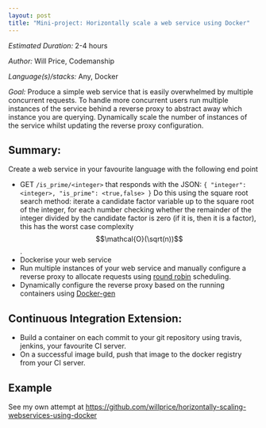 ```yaml
---
layout: post
title: "Mini-project: Horizontally scale a web service using Docker"
---
```


*Estimated Duration:* 2-4 hours

*Author:* Will Price, Codemanship

*Language(s)/stacks:* Any, Docker

*Goal:* Produce a simple web service that is easily overwhelmed by multiple
concurrent requests.  To handle more concurrent users run multiple instances of
the service behind a reverse proxy to abstract away which instance you are
querying. Dynamically scale the number of instances of the service whilst
updating the reverse proxy configuration.

## Summary:

Create a web service in your favourite language with the following end point
* GET `/is_prime/<integer>` that responds with the JSON:
  `{ "integer": <integer>, "is_prime": <true,false> }`
Do this using the square root search method: iterate a candidate factor variable
up to the square root of the integer, for each number checking whether the
remainder of the integer divided by the candidate factor is zero (if it is, then
it is a factor), this has the worst case complexity $$\mathcal{O}(\sqrt(n))$$.
* Dockerise your web service
* Run multiple instances of your web service and manually configure a reverse
  proxy to allocate requests using [round robin](https://en.wikipedia.org/wiki/Round-robin_scheduling) scheduling.
* Dynamically configure the reverse proxy based on the running containers using
  [Docker-gen](https://github.com/jwilder/docker-gen)


## Continuous Integration Extension:
* Build a container on each commit to your git repository using travis, jenkins,
  your favourite CI server.
* On a successful image build, push that image to the docker registry from your
  CI server.


## Example
See my own attempt at
https://github.com/willprice/horizontally-scaling-webservices-using-docker
